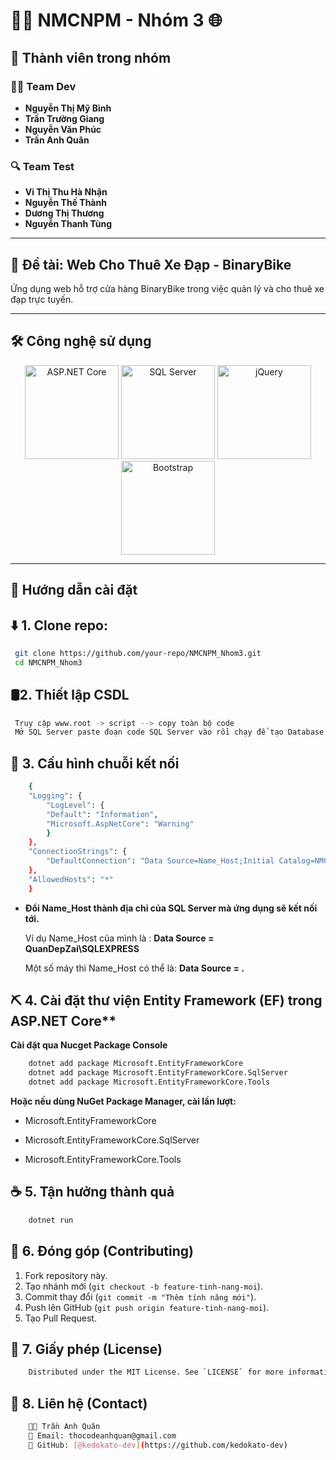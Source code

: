 # 🚴‍♂️ NMCNPM - Nhóm 3 🌐  

## 📌 Thành viên trong nhóm  

### 👨‍💻 Team Dev  
- **Nguyễn Thị Mỹ Bình**  
- **Trần Trường Giang**  
- **Nguyễn Văn Phúc**  
- **Trần Anh Quân**  

### 🔍 Team Test  
- **Vi Thị Thu Hà Nhận**  
- **Nguyễn Thế Thành**  
- **Dương Thị Thương**  
- **Nguyễn Thanh Tùng**  

---

## 📝 Đề tài: **Web Cho Thuê Xe Đạp - BinaryBike**  
Ứng dụng web hỗ trợ cửa hàng BinaryBike trong việc quản lý và cho thuê xe đạp trực tuyến.  

---

## 🛠️ Công nghệ sử dụng  

<div align="center">  
  <img src="https://www.techmeet360.com/wp-content/uploads/2018/11/ASP.NET-Core-Logo.png" alt="ASP.NET Core" width="150"/>  
  <img src="https://zhost.vn/wp-content/uploads/2024/05/huong-dan-cai-dat-sql-server-ubuntu-01.png" alt="SQL Server" width="150"/>  
  <img src="https://upload.wikimedia.org/wikipedia/commons/thumb/d/d3/Logo_jQuery.svg/2560px-Logo_jQuery.svg.png" alt="jQuery" width="150"/>  
  <img src="https://logovectorseek.com/wp-content/uploads/2019/10/bootstrap-logo-vector.png" alt="Bootstrap" width="150"/>  
</div>  

---

## 🚀 Hướng dẫn cài đặt  

## ⬇️ 1. Clone repo:
   ```sh
    git clone https://github.com/your-repo/NMCNPM_Nhom3.git
    cd NMCNPM_Nhom3
```

## 🛢️2. Thiết lập CSDL
   ```sh
    Truy cập www.root -> script --> copy toàn bộ code
    Mở SQL Server paste đoạn code SQL Server vào rồi chạy để tạo Database
```
## 🔗 3. Cấu hình chuỗi kết nối
```sh
    {
    "Logging": {
        "LogLevel": {
        "Default": "Information",
        "Microsoft.AspNetCore": "Warning"
        }
    },
    "ConnectionStrings": {
        "DefaultConnection": "Data Source=Name_Host;Initial Catalog=NMCNPM;Integrated Security=True;Connect Timeout=30;Encrypt=True;Trust Server Certificate=True;Application Intent=ReadWrite;Multi Subnet Failover=False"
    },
    "AllowedHosts": "*"
    } 
```
- **Đổi Name_Host thành địa chỉ của SQL Server mà ứng dụng sẽ kết nối tới.**

    Ví dụ Name_Host của mình là : **Data Source = QuanDepZai\SQLEXPRESS**

    Một số máy thì Name_Host có thể là: **Data Source = .**

## ⛏️ 4. Cài đặt thư viện Entity Framework (EF) trong ASP.NET Core**

**Cài đặt qua Nucget Package Console**
```sh
    dotnet add package Microsoft.EntityFrameworkCore
    dotnet add package Microsoft.EntityFrameworkCore.SqlServer
    dotnet add package Microsoft.EntityFrameworkCore.Tools
```

**Hoặc nếu dùng NuGet Package Manager, cài lần lượt:**

- Microsoft.EntityFrameworkCore

- Microsoft.EntityFrameworkCore.SqlServer

- Microsoft.EntityFrameworkCore.Tools

## ☕️ 5. Tận hưởng thành quả 
```sh
    dotnet run
```

## 🤝 6. Đóng góp (Contributing)
1. Fork repository này.
2. Tạo nhánh mới (`git checkout -b feature-tinh-nang-moi`).
3. Commit thay đổi (`git commit -m "Thêm tính năng mới"`).
4. Push lên GitHub (`git push origin feature-tinh-nang-moi`).
5. Tạo Pull Request.



## 📜 7. Giấy phép (License) 
```sh
    Distributed under the MIT License. See `LICENSE` for more information.
```

## 📢 8. Liên hệ (Contact)
```sh
    💪🏻 Trần Anh Quân
    📧 Email: thocodeanhquan@gmail.com
    📍 GitHub: [@kedokato-dev](https://github.com/kedokato-dev)  
```

